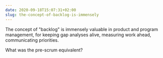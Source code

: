 ```yaml
---
date: 2020-09-18T15:07:31+02:00
slug: the-concept-of-backlog-is-immensely
---
```

The concept of "backlog" is immensely valuable in product and program management, for keeping gap analyses alive, measuring work ahead, communicating priorities.

What was the pre-scrum equivalent?


